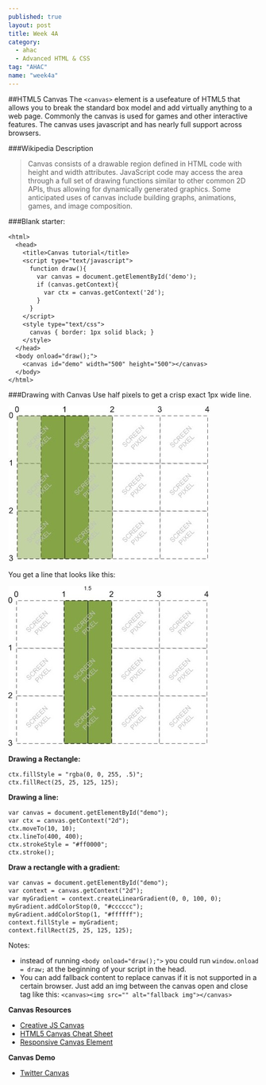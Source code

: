 ```yaml
---
published: true
layout: post
title: Week 4A
category: 
  - ahac
  - Advanced HTML & CSS
tag: "AHAC"
name: "week4a"
---
```


##HTML5 Canvas
The `<canvas>` element is a usefeature of HTML5 that allows you to break the standard box model and add virtually anything to a web page. Commonly the canvas is used for games and other interactive features. The canvas uses javascript and has nearly full support across browsers. 

###Wikipedia Description

> Canvas consists of a drawable region defined in HTML code with height and width attributes. JavaScript code may access the area through a full set of drawing functions similar to other common 2D APIs, thus allowing for dynamically generated graphics. Some anticipated uses of canvas include building graphs, animations, games, and image composition.

###Blank starter:

	<html>
	  <head>
	    <title>Canvas tutorial</title>
	    <script type="text/javascript">
	      function draw(){
	        var canvas = document.getElementById('demo');
	        if (canvas.getContext){
	          var ctx = canvas.getContext('2d');
	        }
	      }
	    </script>
	    <style type="text/css">
	      canvas { border: 1px solid black; }
	    </style>
	  </head>
	  <body onload="draw();">
	    <canvas id="demo" width="500" height="500"></canvas>
	  </body>
	</html>

###Drawing with Canvas
Use half pixels to get a crisp exact 1px wide line.

![half pixels](media/canvas-half-pixels-1.jpg)

You get a line that looks like this:

![half pixels](media/canvas-half-pixels-2.jpg)

**Drawing a Rectangle:**

	ctx.fillStyle = "rgba(0, 0, 255, .5)";
	ctx.fillRect(25, 25, 125, 125);

**Drawing a line:**

	var canvas = document.getElementById("demo");
	var ctx = canvas.getContext("2d");
	ctx.moveTo(10, 10);
	ctx.lineTo(400, 400);
	ctx.strokeStyle = "#ff0000";
	ctx.stroke();

**Draw a rectangle with a gradient:**

	var canvas = document.getElementById("demo");
	var context = canvas.getContext("2d");
	var myGradient = context.createLinearGradient(0, 0, 100, 0);
	myGradient.addColorStop(0, "#cccccc");
	myGradient.addColorStop(1, "#ffffff");
	context.fillStyle = myGradient;
	context.fillRect(25, 25, 125, 125);

Notes:

* instead of running `<body onload="draw();">` you could run `window.onload = draw;` at the beginning of your script in the head.
* You can add fallback content to replace canvas if it is not supported in a certain browser. Just add an img between the canvas open and close tag like this: `<canvas><img src="" alt="fallback img"></canvas>`


**Canvas Resources**

* [Creative JS Canvas](http://creativejs.com/2011/08/31-days-of-canvas-tutorials/)
* [HTML5 Canvas Cheat Sheet](http://cheatsheetworld.com/programming/html5-canvas-cheat-sheet/)
* [Responsive Canvas Element](http://www.rgraph.net/blog/2014/february/how-to-get-a-responsive-canvas.html)

**Canvas Demo**

* [Twitter Canvas](http://10k.aneventapart.com/1/Uploads/214/)
